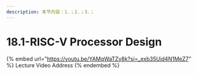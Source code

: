 ```yaml
---
description: 本节内容：1.；2.；3.；
---
```


# 18.1-RISC-V Processor Design

{% embed url="https://youtu.be/YAMqWaTZy8k?si=_exb35Uid4N1MeZ7" %}
Lecture Video Address
{% endembed %}
